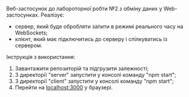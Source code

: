 Веб-застосунок до лабороторної робти №2 з обміну даних у Web-застосунках.
Реалізує:
- сервер, який буде обробляти запити в режимі реального часу на WebSockets;
- клієнт, який має підключитись до серверу і спілкуватись із сервером.

Інструкція з використання:
1. Завантажити репозиторій та підгрузити залежності;
2. З директорії "server" запустити у консолі команду "npm start";
3. З директорії "client" запустити у консолі команду "npm start";
4. Перейти на [localhost:3000](http://localhost:3000/) у браузері.
